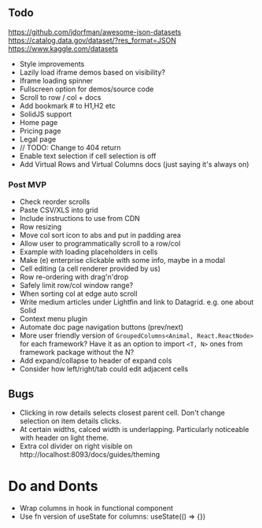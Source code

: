 ## Todo

https://github.com/jdorfman/awesome-json-datasets
https://catalog.data.gov/dataset/?res_format=JSON
https://www.kaggle.com/datasets

- Style improvements
- Lazily load iframe demos based on visibility?
- Iframe loading spinner
- Fullscreen option for demos/source code
- Scroll to row / col + docs
- Add bookmark # to H1,H2 etc
- SolidJS support
- Home page
- Pricing page
- Legal page
- // TODO: Change to 404 return <IntroDoc />
- Enable text selection if cell selection is off
- Add Virtual Rows and Virtual Columns docs (just saying it's always on)

### Post MVP

- Check reorder scrolls
- Paste CSV/XLS into grid
- Include instructions to use from CDN
- Row resizing
- Move col sort icon to abs and put in padding area
- Allow user to programmatically scroll to a row/col
- Example with loading placeholders in cells
- Make (e) enterprise clickable with some info, maybe in a modal
- Cell editing (a cell renderer provided by us)
- Row re-ordering with drag'n'drop
- Safely limit row/col window range?
- When sorting col at edge auto scroll
- Write medium articles under Lightfin and link to Datagrid. e.g. one about Solid
- Context menu plugin
- Automate doc page navigation buttons (prev/next)
- More user friendly version of `GroupedColumns<Animal, React.ReactNode>` for each framework?
  Have it as an option to import `<T, N>` ones from framework package without the N?
- Add expand/collapse to header of expand cols
- Consider how left/right/tab could edit adjacent cells

## Bugs

- Clicking in row details selects closest parent cell. Don't change selection on item details clicks.
- At certain widths, calced width is underlapping. Particularly noticeable with header on light theme.
- Extra col divider on right visible on http://localhost:8093/docs/guides/theming

# Do and Donts

- Wrap columns in hook in functional component
- Use fn version of useState for columns: useState(() => {})
